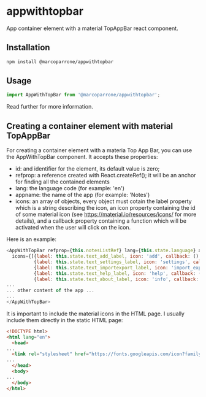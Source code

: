 # appwithtopbar

App container element with a material TopAppBar react component.

## Installation

```sh
npm install @marcoparrone/appwithtopbar
```

## Usage

```js
import AppWithTopBar from '@marcoparrone/appwithtopbar';
```

Read further for more information.

## Creating a container element with material TopAppBar

For creating a container element with a materia Top App Bar, you can use the AppWithTopBar component.  It accepts these properties:

 * id: and identifier for the element, its default value is zero;
 * refprop: a reference created with React.createRef(); it will be an anchor for finding all the contained elements
 * lang: the language code (for example: 'en')
 * appname: the name of the app (for example: 'Notes')
 * icons: an array of objects, every object must cotain the label property which is a string describing the icon, an icon property containing the id of some material icon (see https://material.io/resources/icons/ for more details), and a callback property containing a function which will be activated when the user will click on the icon.

 Here is an example:


```js
<AppWithTopBar refprop={this.notesListRef} lang={this.state.language} appname={this.state.text_appname}
  icons={[{label: this.state.text_add_label, icon: 'add', callback: () => this.addNote()},
          {label: this.state.text_settings_label, icon: 'settings', callback: () => open_dialog(this.notesListRef, 'settings')},
          {label: this.state.text_importexport_label, icon: 'import_export', callback: () => open_dialog(this.notesListRef, 'impexp')},
          {label: this.state.text_help_label, icon: 'help', callback: () => open_dialog(this.notesListRef, 'help')},
          {label: this.state.text_about_label, icon: 'info', callback: () =>  open_dialog(this.notesListRef, 'about')}]} >
...
... other content of the app ...
...
</AppWithTopBar>
```

It is important to include the material icons in the HTML page. I usually include them directly in the static HTML page:

```html
<!DOCTYPE html>
<html lang="en">
  <head>
...
  <link rel="stylesheet" href="https://fonts.googleapis.com/icon?family=Material+Icons">
...
  </head>
  <body>
...
  </body>
</html>
```
